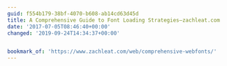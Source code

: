 ```yaml
---
guid: f554b179-38bf-4070-b608-ab14cd63d45d
title: A Comprehensive Guide to Font Loading Strategies—zachleat.com
date: '2017-07-05T08:46:40+00:00'
changed: '2019-09-24T14:34:37+00:00'


bookmark_of: 'https://www.zachleat.com/web/comprehensive-webfonts/'
---
```




